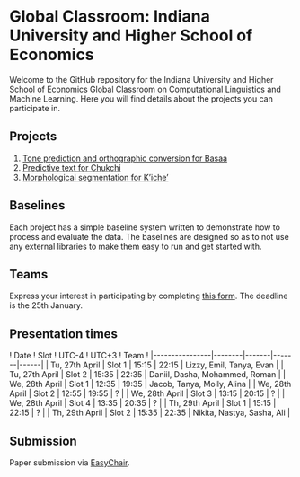 # Global Classroom: Indiana University and Higher School of Economics

Welcome to the GitHub repository for the Indiana University and Higher School of Economics
Global Classroom on Computational Linguistics and Machine Learning. Here you will find details
about the projects you can participate in. 

## Projects

1. [Tone prediction and orthographic conversion for Basaa](basaa/)
2. [Predictive text for Chukchi](chukchi/)
3. [Morphological segmentation for Kʼicheʼ](kʼicheʼ/)

## Baselines

Each project has a simple baseline system written to demonstrate how to process and evaluate
the data. The baselines are designed so as to not use any external libraries to make them easy
to run and get started with. 

## Teams

Express your interest in participating by completing [this form](https://dudle.inf.tu-dresden.de/iu-hse-global-classroom-project/). The 
deadline is the 25th January. 

## Presentation times

! Date           ! Slot   ! UTC-4 ! UTC+3 ! Team !
|----------------|--------|-------|-------|------|
| Tu, 27th April | Slot 1 | 15:15 | 22:15 | Lizzy, Emil, Tanya, Evan    |
| Tu, 27th April | Slot 2 | 15:35 | 22:35 | Daniil, Dasha, Mohammed, Roman    |
| We, 28th April | Slot 1 | 12:35 | 19:35 | Jacob, Tanya, Molly, Alina    |
| We, 28th April | Slot 2 | 12:55 | 19:55 | ?    |
| We, 28th April | Slot 3 | 13:15 | 20:15 | ?    |
| We, 28th April | Slot 4 | 13:35 | 20:35 | ?    |
| Th, 29th April | Slot 1 | 15:15 | 22:15 | ?    |
| Th, 29th April | Slot 2 | 15:35 | 22:35 | Nikita, Nastya, Sasha, Ali    |

## Submission

Paper submission via [EasyChair](https://easychair.org/conferences/?conf=ling545gc). 
